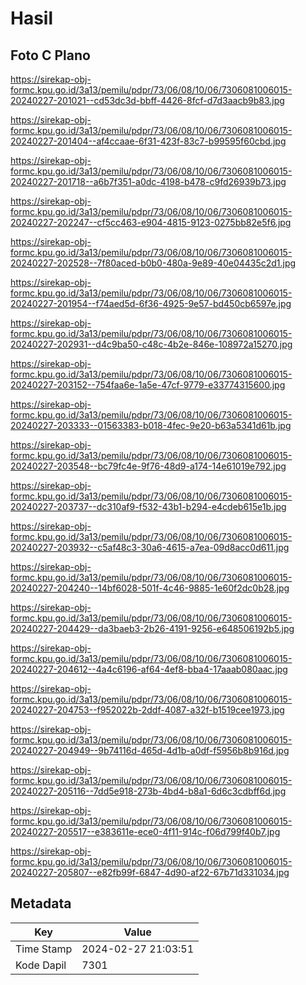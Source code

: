 # Hasil

## Foto C Plano

https://sirekap-obj-formc.kpu.go.id/3a13/pemilu/pdpr/73/06/08/10/06/7306081006015-20240227-201021--cd53dc3d-bbff-4426-8fcf-d7d3aacb9b83.jpg

https://sirekap-obj-formc.kpu.go.id/3a13/pemilu/pdpr/73/06/08/10/06/7306081006015-20240227-201404--af4ccaae-6f31-423f-83c7-b99595f60cbd.jpg

https://sirekap-obj-formc.kpu.go.id/3a13/pemilu/pdpr/73/06/08/10/06/7306081006015-20240227-201718--a6b7f351-a0dc-4198-b478-c9fd26939b73.jpg

https://sirekap-obj-formc.kpu.go.id/3a13/pemilu/pdpr/73/06/08/10/06/7306081006015-20240227-202247--cf5cc463-e904-4815-9123-0275bb82e5f6.jpg

https://sirekap-obj-formc.kpu.go.id/3a13/pemilu/pdpr/73/06/08/10/06/7306081006015-20240227-202528--7f80aced-b0b0-480a-9e89-40e04435c2d1.jpg

https://sirekap-obj-formc.kpu.go.id/3a13/pemilu/pdpr/73/06/08/10/06/7306081006015-20240227-201954--f74aed5d-6f36-4925-9e57-bd450cb6597e.jpg

https://sirekap-obj-formc.kpu.go.id/3a13/pemilu/pdpr/73/06/08/10/06/7306081006015-20240227-202931--d4c9ba50-c48c-4b2e-846e-108972a15270.jpg

https://sirekap-obj-formc.kpu.go.id/3a13/pemilu/pdpr/73/06/08/10/06/7306081006015-20240227-203152--754faa6e-1a5e-47cf-9779-e33774315600.jpg

https://sirekap-obj-formc.kpu.go.id/3a13/pemilu/pdpr/73/06/08/10/06/7306081006015-20240227-203333--01563383-b018-4fec-9e20-b63a5341d61b.jpg

https://sirekap-obj-formc.kpu.go.id/3a13/pemilu/pdpr/73/06/08/10/06/7306081006015-20240227-203548--bc79fc4e-9f76-48d9-a174-14e61019e792.jpg

https://sirekap-obj-formc.kpu.go.id/3a13/pemilu/pdpr/73/06/08/10/06/7306081006015-20240227-203737--dc310af9-f532-43b1-b294-e4cdeb615e1b.jpg

https://sirekap-obj-formc.kpu.go.id/3a13/pemilu/pdpr/73/06/08/10/06/7306081006015-20240227-203932--c5af48c3-30a6-4615-a7ea-09d8acc0d611.jpg

https://sirekap-obj-formc.kpu.go.id/3a13/pemilu/pdpr/73/06/08/10/06/7306081006015-20240227-204240--14bf6028-501f-4c46-9885-1e60f2dc0b28.jpg

https://sirekap-obj-formc.kpu.go.id/3a13/pemilu/pdpr/73/06/08/10/06/7306081006015-20240227-204429--da3baeb3-2b26-4191-9256-e648506192b5.jpg

https://sirekap-obj-formc.kpu.go.id/3a13/pemilu/pdpr/73/06/08/10/06/7306081006015-20240227-204612--4a4c6196-af64-4ef8-bba4-17aaab080aac.jpg

https://sirekap-obj-formc.kpu.go.id/3a13/pemilu/pdpr/73/06/08/10/06/7306081006015-20240227-204753--f952022b-2ddf-4087-a32f-b1519cee1973.jpg

https://sirekap-obj-formc.kpu.go.id/3a13/pemilu/pdpr/73/06/08/10/06/7306081006015-20240227-204949--9b74116d-465d-4d1b-a0df-f5956b8b916d.jpg

https://sirekap-obj-formc.kpu.go.id/3a13/pemilu/pdpr/73/06/08/10/06/7306081006015-20240227-205116--7dd5e918-273b-4bd4-b8a1-6d6c3cdbff6d.jpg

https://sirekap-obj-formc.kpu.go.id/3a13/pemilu/pdpr/73/06/08/10/06/7306081006015-20240227-205517--e383611e-ece0-4f11-914c-f06d799f40b7.jpg

https://sirekap-obj-formc.kpu.go.id/3a13/pemilu/pdpr/73/06/08/10/06/7306081006015-20240227-205807--e82fb99f-6847-4d90-af22-67b71d331034.jpg


## Metadata

| Key        | Value               |
| ---------- | ------------------- |
| Time Stamp | 2024-02-27 21:03:51 |
| Kode Dapil | 7301                |



